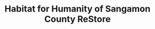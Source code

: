 ---
title: "Habitat for Humanity of Sangamon County ReStore"
url: /springfield/habitat-for-humanity-of-sangamon-county-restore/
shop: charity
---